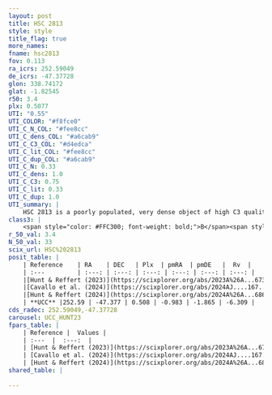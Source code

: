 ```yaml
---
layout: post
title: HSC 2813
style: style
title_flag: true
more_names: 
fname: hsc2813
fov: 0.113
ra_icrs: 252.59049
de_icrs: -47.37728
glon: 338.74172
glat: -1.82545
r50: 3.4
plx: 0.5077
UTI: "0.55"
UTI_COLOR: "#f8fce0"
UTI_C_N_COL: "#fee8cc"
UTI_C_dens_COL: "#a6cab9"
UTI_C_C3_COL: "#d4edca"
UTI_C_lit_COL: "#fee8cc"
UTI_C_dup_COL: "#a6cab9"
UTI_C_N: 0.33
UTI_C_dens: 1.0
UTI_C_C3: 0.75
UTI_C_lit: 0.33
UTI_C_dup: 1.0
UTI_summary: |
    HSC 2813 is a poorly populated, very dense object of high C3 quality. It was recently reported in the literature.
class3: |
    <span style="color: #FFC300; font-weight: bold;">B</span><span style="color: green; font-weight: bold;">A</span>
r_50_val: 3.4
N_50_val: 33
scix_url: HSC%202813
posit_table: |
    | Reference    | RA    | DEC   | Plx  | pmRA  | pmDE   |  Rv  |
    | :---         | :---: | :---: | :---: | :---: | :---: | :---: |
    |[Hunt & Reffert (2023)](https://scixplorer.org/abs/2023A%26A...673A.114H) | 252.583 | -47.385 | 0.506 | -0.978 | -1.852 | 19.68 |
    |[Cavallo et al. (2024)](https://scixplorer.org/abs/2024AJ....167...12C) | 252.569 | -47.383 | 0.508 | -- | -- | -- |
    |[Hunt & Reffert (2024)](https://scixplorer.org/abs/2024A%26A...686A..42H) | 252.583 | -47.385 | 0.506 | -0.978 | -1.852 | 19.68 |
    | **UCC** |252.59 | -47.377 | 0.508 | -0.983 | -1.865 | -6.309 | 
cds_radec: 252.59049,-47.37728
carousel: UCC_HUNT23
fpars_table: |
    | Reference |  Values |
    | :---  |  :---:  |
    | [Hunt & Reffert (2023)](https://scixplorer.org/abs/2023A%26A...673A.114H) | `AV50=3.988, diffAV50=2.258, MOD50=11.287, logAge50=7.49` |
    | [Cavallo et al. (2024)](https://scixplorer.org/abs/2024AJ....167...12C) | `AV50=3.94, dMod50=11.2, logAge50=7.66, [Fe/H]50=0.34` |
    | [Hunt & Reffert (2024)](https://scixplorer.org/abs/2024A%26A...686A..42H) | `MassJ=545.441` |
shared_table: |
    
---
```

